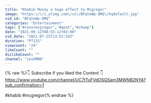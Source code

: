 ```yaml
---
title: "Khabib Money a huge effect to Mcgregor"
image: "https:\/\/i.ytimg.com\/vi\/BFqteWp-QMQ\/hqdefault.jpg"
vid_id: "BFqteWp-QMQ"
categories: "Entertainment"
tags: ["#conormcgregor","#goat","#champ"]
date: "2021-09-12T08:55:12+03:00"
vid_date: "2021-07-25T13:52:54Z"
duration: "PT12S"
viewcount: "24"
likeCount: ""
dislikeCount: ""
channel: "jeshMMA"
---
```

{% raw %}👇  Subscribe if you liked the Content 👇<br /><a rel="nofollow" target="blank" href="https://www.youtube.com/channel/UC7tTuFVdOSQSam3MWNB2NYA?sub_confirmation=1">https://www.youtube.com/channel/UC7tTuFVdOSQSam3MWNB2NYA?sub_confirmation=1</a><br /><br />#khabib #mcgregor{% endraw %}

